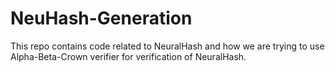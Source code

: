 # NeuHash-Generation

This repo contains code related to NeuralHash and how we are trying to use Alpha-Beta-Crown verifier for verification of NeuralHash.
